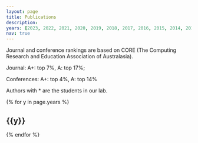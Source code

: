 ```yaml
---
layout: page
title: Publications
description: 
years: [2023, 2022, 2021, 2020, 2019, 2018, 2017, 2016, 2015, 2014, 2013]
nav: true
---
```


Journal and conference rankings are based on CORE (The Computing Research and Education Association of Australasia).

Journal: A+: top 7%, A: top 17%; 

Conferences: A+: top 4%, A: top 14%

Authors with * are the students in our lab. 

<div class="publications">

{% for y in page.years %}
  <h2 class="year">{{y}}</h2>
{% endfor %}

</div>
